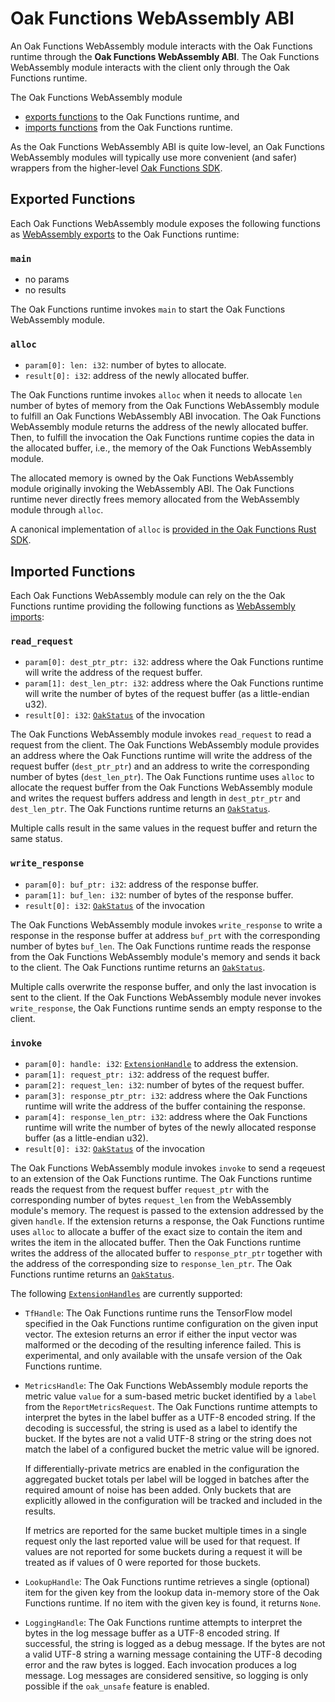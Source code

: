 # Oak Functions WebAssembly ABI

An Oak Functions WebAssembly module interacts with the Oak Functions runtime
through the **Oak Functions WebAssembly ABI**. The Oak Functions WebAssembly
module interacts with the client only through the Oak Functions runtime.

The Oak Functions WebAssembly module

- [exports functions](#exported-functions) to the Oak Functions runtime, and
- [imports functions](#imported-functions) from the Oak Functions runtime.

As the Oak Functions WebAssembly ABI is quite low-level, an Oak Functions
WebAssembly modules will typically use more convenient (and safer) wrappers from
the higher-level
[Oak Functions SDK](https://project-oak.github.io/oak/oak_functions/sdk/).

## Exported Functions

Each Oak Functions WebAssembly module exposes the following functions as
[WebAssembly exports](https://webassembly.github.io/spec/core/syntax/modules.html#exports)
to the Oak Functions runtime:

### `main`

- no params
- no results

The Oak Functions runtime invokes `main` to start the Oak Functions WebAssembly
module.

### `alloc`

- `param[0]: len: i32`: number of bytes to allocate.
- `result[0]: i32`: address of the newly allocated buffer.

The Oak Functions runtime invokes `alloc` when it needs to allocate `len` number
of bytes of memory from the Oak Functions WebAssembly module to fulfill an Oak
Functions WebAssembly ABI invocation. The Oak Functions WebAssembly module
returns the address of the newly allocated buffer. Then, to fulfill the
invocation the Oak Functions runtime copies the data in the allocated buffer,
i.e., the memory of the Oak Functions WebAssembly module.

The allocated memory is owned by the Oak Functions WebAssembly module originally
invoking the WebAssembly ABI. The Oak Functions runtime never directly frees
memory allocated from the WebAssembly module through `alloc`.

A canonical implementation of `alloc` is
[provided in the Oak Functions Rust SDK](/oak_functions/sdk/oak_functions/src/lib.rs).

## Imported Functions

Each Oak Functions WebAssembly module can rely on the the Oak Functions runtime
providing the following functions as
[WebAssembly imports](https://webassembly.github.io/spec/core/syntax/modules.html#imports):

### `read_request`

- `param[0]: dest_ptr_ptr: i32`: address where the Oak Functions runtime will
  write the address of the request buffer.
- `param[1]: dest_len_ptr: i32`: address where the Oak Functions runtime will
  write the number of bytes of the request buffer (as a little-endian u32).
- `result[0]: i32`:
  [`OakStatus`](https://github.com/project-oak/oak/blob/main/oak_functions/proto/abi.proto)
  of the invocation

The Oak Functions WebAssembly module invokes `read_request` to read a request
from the client. The Oak Functions WebAssembly module provides an address where
the Oak Functions runtime will write the address of the request buffer
(`dest_ptr_ptr`) and an address to write the corresponding number of bytes
(`dest_len_ptr`). The Oak Functions runtime uses `alloc` to allocate the request
buffer from the Oak Functions WebAssembly module and writes the request buffers
address and length in `dest_ptr_ptr` and `dest_len_ptr`. The Oak Functions
runtime returns an
[`OakStatus`](https://github.com/project-oak/oak/blob/main/oak_functions/proto/abi.proto).

Multiple calls result in the same values in the request buffer and return the
same status.

### `write_response`

- `param[0]: buf_ptr: i32`: address of the response buffer.
- `param[1]: buf_len: i32`: number of bytes of the response buffer.
- `result[0]: i32`:
  [`OakStatus`](https://github.com/project-oak/oak/blob/main/oak_functions/proto/abi.proto)
  of the invocation

The Oak Functions WebAssembly module invokes `write_response` to write a
response in the response buffer at address `buf_prt` with the corresponding
number of bytes `buf_len`. The Oak Functions runtime reads the response from the
Oak Functions WebAssembly module's memory and sends it back to the client. The
Oak Functions runtime returns an
[`OakStatus`](https://github.com/project-oak/oak/blob/main/oak_functions/proto/abi.proto).

Multiple calls overwrite the response buffer, and only the last invocation is
sent to the client. If the Oak Functions WebAssembly module never invokes
`write_response`, the Oak Functions runtime sends an empty response to the
client.

### `invoke`

- `param[0]: handle: i32`:
  [`ExtensionHandle`](https://github.com/project-oak/oak/blob/main/oak_functions/proto/abi.proto)
  to address the extension.
- `param[1]: request_ptr: i32`: address of the request buffer.
- `param[2]: request_len: i32`: number of bytes of the request buffer.
- `param[3]: response_ptr_ptr: i32`: address where the Oak Functions runtime
  will write the address of the buffer containing the response.
- `param[4]: response_len_ptr: i32`: address where the Oak Functions runtime
  will write the number of bytes of the newly allocated response buffer (as a
  little-endian u32).
- `result[0]: i32`:
  [`OakStatus`](https://github.com/project-oak/oak/blob/main/oak_functions/proto/abi.proto)
  of the invocation

The Oak Functions WebAssembly module invokes `invoke` to send a reqeuest to an
extension of the Oak Functions runtime. The Oak Functions runtime reads the
request from the request buffer `request_ptr` with the corresponding number of
bytes `request_len` from the WebAssembly module's memory. The request is passed
to the extension addressed by the given `handle`. If the extension returns a
response, the Oak Functions runtime uses `alloc` to allocate a buffer of the
exact size to contain the item and writes the item in the allocated buffer. Then
the Oak Functions runtime writes the address of the allocated buffer to
`response_ptr_ptr` together with the address of the corresponding size to
`response_len_ptr`. The Oak Functions runtime returns an
[`OakStatus`](https://github.com/project-oak/oak/blob/main/oak_functions/proto/abi.proto).

The following
[`ExtensionHandles`](https://github.com/project-oak/oak/blob/main/oak_functions/proto/abi.proto)
are currently supported:

- `TfHandle`: The Oak Functions runtime runs the TensorFlow model specified in
  the Oak Functions runtime configuration on the given input vector. The
  extesion returns an error if either the input vector was malformed or the
  decoding of the resulting inference failed. This is experimental, and only
  available with the unsafe version of the Oak Functions runtime.
- `MetricsHandle`: The Oak Functions WebAssembly module reports the metric value
  `value` for a sum-based metric bucket identified by a `label` from the
  `ReportMetricsRequest`. The Oak Functions runtime attempts to interpret the
  bytes in the label buffer as a UTF-8 encoded string. If the decoding is
  successful, the string is used as a label to identify the bucket. If the bytes
  are not a valid UTF-8 string or the string does not match the label of a
  configured bucket the metric value will be ignored.

  If differentially-private metrics are enabled in the configuration the
  aggregated bucket totals per label will be logged in batches after the
  required amount of noise has been added. Only buckets that are explicitly
  allowed in the configuration will be tracked and included in the results.

  If metrics are reported for the same bucket multiple times in a single request
  only the last reported value will be used for that request. If values are not
  reported for some buckets during a request it will be treated as if values of
  0 were reported for those buckets.

- `LookupHandle`: The Oak Functions runtime retrieves a single (optional) item
  for the given key from the lookup data in-memory store of the Oak Functions
  runtime. If no item with the given key is found, it returns `None`.
- `LoggingHandle`: The Oak Functions runtime attempts to interpret the bytes in
  the log message buffer as a UTF-8 encoded string. If successful, the string is
  logged as a debug message. If the bytes are not a valid UTF-8 string a warning
  message containing the UTF-8 decoding error and the raw bytes is logged. Each
  invocation produces a log message. Log messages are considered sensitive, so
  logging is only possible if the `oak_unsafe` feature is enabled.
